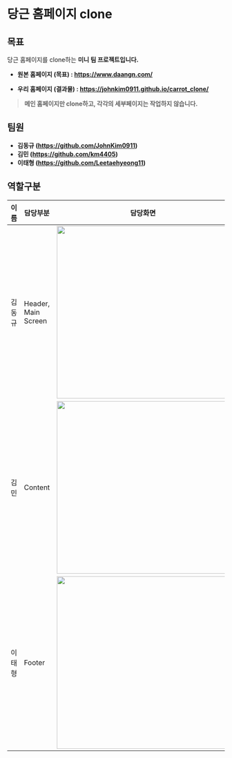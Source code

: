 # 당근 홈페이지 clone


## 목표

당근 홈페이지를 clone하는 <b>미니 팀 프로젝트<b>입니다.

- 원본 홈페이지 (목표) : https://www.daangn.com/

- 우리 홈페이지 (결과물) : https://johnkim0911.github.io/carrot_clone/

> 메인 홈페이지만 clone하고, 각각의 세부페이지는 작업하지 않습니다.

## 팀원
- 김동규 (https://github.com/JohnKim0911)
- 김민 (https://github.com/km4405)
- 이태형 (https://github.com/Leetaehyeong11)



## 역할구분

| 이름   | 담당부분             | 담당화면                                                                                                      |
|--------|----------------------|---------------------------------------------------------------------------------------------------------------|
| 김동규 | Header, Main Screen  | <img src="https://github.com/JohnKim0911/carrot_clone/assets/115627305/d2125631-41c4-4f8b-aacf-fdd4de11cb93" width="400px"> |
| 김민   | Content              | <img src="https://github.com/JohnKim0911/carrot_clone/assets/115627305/7e2307b6-7da3-4b86-a04c-224b4a1c82ce" width="400px">   |
| 이태형 | Footer               | <img src="https://github.com/JohnKim0911/carrot_clone/assets/115627305/8489640a-f156-49c5-a90d-564908e303fb" width="400px">   |


